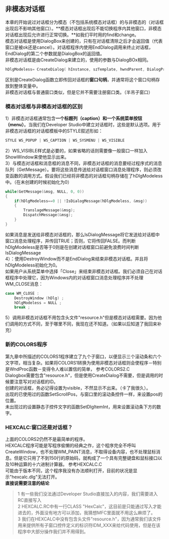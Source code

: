 ## 非模态对话框
本章的开始说过对话框分为模态（不包括系统模态对话框）的与非模态的（对话框出现后不影响其他窗口）。**模态对话框出现后不能切换程序内其他窗口，非模态对话框出现后允许进行正常切换。**如我们平时用的find和change。  
模态对话框是使用DialogBox来创建的，只有在对话框清除之后才会返回值（代表窗口是被ok还是cancel）。对话框程序内使用EndDIalog调用来终止对话框，EndDialog的第二个参数就是DialogBox的返回值。   
非模态对话框是由CreateDialog来建立的，使用的参数与DialogBOx相同。
```c
hDlgModeless= CreateDialog( hInstance, szTemplate, hwndParent, DialogProc);   
```  
区别是CreateDialog函数立即传回对话框的**窗口句柄**，并通常将这个窗口句柄存放到整体变量中。  
非模态对话框与普通窗口类似，但是它并不需要注册窗口类。（半吊子窗口）
### 模态对话框与非模态对话框的区别
1）非模态对话框通常包含**一个标题列（caption）和一个系统菜单按钮（menu）**。当我们在Developer Studio中建立对话框时，这些是默认选项。用于非模态对话框的对话框模板中的STYLE叙述形如：   
```c    
STYLE WS_POPUP | WS_CAPTION | WS_SYSMENU | WS_VISIBLE    
```   
2）WS_VISIBLE样式是必要的，如果省略的话则需要像一般窗口一样加入ShowWindow来使他显示出来。   
3）与模态对话框和消息框的消息不同，非模态对话框的消息要经过程序式的消息队列（GetMessage）。要将这些消息传送给对话框窗口消息处理程序，则必须改变函数的调用方式。假设我们已经将非模态的对话框句柄存储在了hDlgModeless中。（在未创建的时候初始化为0）   
```c
while(GetMessage(&msg, NULL, 0, 0))   
{   
	if(hDlgModeless==0 || !IsDialogMessage(hDlgModeless, &msg))   
	{   
		TranslageMessage(&msg);   
		DispatchMessage(&msg);   
	}   
}   
```   
如果消息是发送给非模态对话框的，那么IsDialogMessage将它发送给对话框中窗口消息处理程序，并传回TRUE；否则，它将传回FALSE。而判断hDlgModeless是否等于0则是在创建对话框窗口前避免浪费时间判断IsDialogMessage    
4）：使用DestroyWindow而不是EndDialog来结束非模态对话框。并且将hDlgModeless初始化为0。  
如果用户从系统菜单中选择「Close」来结束非模态对话框。我们必须自己在对话框程序中处理它，因为Windows内的对话框窗口消息处理程序并不处理WM_CLOSE消息：   
```c   
case WM_CLOSE :   
	DestroyWindow (hDlg) ;    
	hDlgModeless = NULL ;    
	break ;   
```   
5）调用非模态对话框不用包含头文件"resource.h"但是模态对话框需要。因为他们调用的方式不同，至于哪里不同，我现在还不知道。（如果以后知道了我回来补充）
### 新的COLORS程序
第九章中所描述的COLORS1程序建立了九个子窗口，以便显示三个滚动条和六个文字项，相当复杂。如果将COLORS1转换为使用非模态对话框则会使程序－特别是WndProc函数－变得令人难以置信的简单，
参考COLORS2.C   
Dialogbox需要包含"resource.h"，但是使用CreateDialog不需要，但是调用的时候要注意写对对话框的ID。    
创建的对话框，务必记得设置为visible，不然显示不出来。（卡了我很久）。   
出现的已使用过的函数SetScrollPos，与窗口里的滚动条控件一样，来设置pos的位置。    
未出现过的设置静态子控件文字的函数SetDlgItemInt，用来设置滚动条下方的数字。   
### HEXCALC:窗口还是对话框？
上面的COLORS2仍然不是最简单的程序。  
HEXCALC程序可能是写程序偷懒的经典之作，这个程序完全不呼叫CreateWindow，也不处理WM_PAINT消息，不取得设备内容，也不处理鼠标消息。但是它只用了不到150行的原始码，就构成了一个具有完整键盘和鼠标接口以及10种运算的十六进制计算器。
参考HEXCALC.C   
可能由于版本不同，这个程序我没有办法顺利打开，目前的状况是显示"hexcalc.dlg"无法打开。   
**直接说需要注意的结论**   
> 1 有一些我们没法通过Developer Studio直接加入的内容，我们需要进入RC直接写入   
> 2 HEXCALC.RC中有一行CLASS "HexCalc"，这目前是只能通过写入才能进去的，外面没有地方可以添加，我猜想MFC里面就不用这么麻烦了。   
3 我们在HEXCALC中没有包含头文件"resource.h"，因为通常我们该文件用来提供所有子窗口控件定义的标识符IDM_XXX来给代码使用，但是在该程序中大部分操作我们并不用得到。